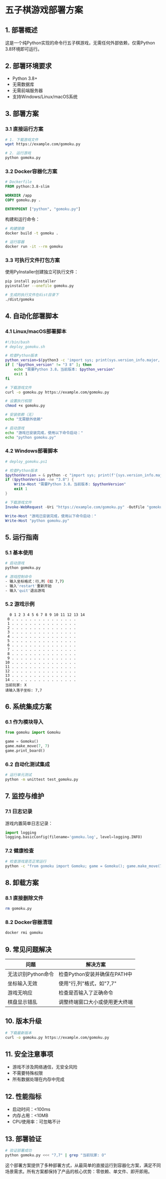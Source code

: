 # 五子棋游戏部署方案

## 1. 部署概述
这是一个纯Python实现的命令行五子棋游戏，无需任何外部依赖，仅需Python 3.8环境即可运行。

## 2. 部署环境要求
- Python 3.8+
- 无需数据库
- 无需前端服务器
- 支持Windows/Linux/macOS系统

## 3. 部署方案

### 3.1 直接运行方案
```bash
# 1. 下载游戏文件
wget https://example.com/gomoku.py

# 2. 运行游戏
python gomoku.py
```

### 3.2 Docker容器化方案
```dockerfile
# Dockerfile
FROM python:3.8-slim

WORKDIR /app
COPY gomoku.py .

ENTRYPOINT ["python", "gomoku.py"]
```

构建和运行命令：
```bash
# 构建镜像
docker build -t gomoku .

# 运行容器
docker run -it --rm gomoku
```

### 3.3 可执行文件打包方案
使用PyInstaller创建独立可执行文件：
```bash
pip install pyinstaller
pyinstaller --onefile gomoku.py

# 生成的执行文件在dist目录下
./dist/gomoku
```

## 4. 自动化部署脚本

### 4.1 Linux/macOS部署脚本
```bash
#!/bin/bash
# deploy_gomoku.sh

# 检查Python版本
python_version=$(python3 -c 'import sys; print(sys.version_info.major, sys.version_info.minor)')
if [ "$python_version" != "3 8" ]; then
    echo "需要Python 3.8，当前版本: $python_version"
    exit 1
fi

# 下载游戏文件
curl -o gomoku.py https://example.com/gomoku.py

# 设置执行权限
chmod +x gomoku.py

# 安装依赖（无）
echo "无需额外依赖"

# 启动游戏
echo "游戏已安装完成，使用以下命令启动："
echo "python gomoku.py"
```

### 4.2 Windows部署脚本
```powershell
# deploy_gomoku.ps1

# 检查Python版本
$pythonVersion = & python -c "import sys; print(f'{sys.version_info.major}.{sys.version_info.minor}')"
if ($pythonVersion -ne "3.8") {
    Write-Host "需要Python 3.8，当前版本: $pythonVersion"
    exit 1
}

# 下载游戏文件
Invoke-WebRequest -Uri "https://example.com/gomoku.py" -OutFile "gomoku.py"

Write-Host "游戏已安装完成，使用以下命令启动："
Write-Host "python gomoku.py"
```

## 5. 运行指南

### 5.1 基本使用
```bash
# 启动游戏
python gomoku.py

# 游戏控制命令
- 输入坐标格式：行,列 (如 7,7)
- 输入'restart'重新开始
- 输入'quit'退出游戏
```

### 5.2 游戏示例
```
  0 1 2 3 4 5 6 7 8 9 10 11 12 13 14
 0 . . . . . . . . . . . . . . .
 1 . . . . . . . . . . . . . . .
 2 . . . . . . . . . . . . . . .
 3 . . . . . . . . . . . . . . .
 4 . . . . . . . . . . . . . . .
 5 . . . . . . . . . . . . . . .
 6 . . . . . . . . . . . . . . .
 7 . . . . . . . . . . . . . . .
 8 . . . . . . . . . . . . . . .
 9 . . . . . . . . . . . . . . .
10 . . . . . . . . . . . . . . .
11 . . . . . . . . . . . . . . .
12 . . . . . . . . . . . . . . .
13 . . . . . . . . . . . . . . .
14 . . . . . . . . . . . . . . .
当前玩家: X
请输入落子坐标: 7,7
```

## 6. 系统集成方案

### 6.1 作为模块导入
```python
from gomoku import Gomoku

game = Gomoku()
game.make_move(7, 7)
game.print_board()
```

### 6.2 自动化测试集成
```bash
# 运行单元测试
python -m unittest test_gomoku.py
```

## 7. 监控与维护

### 7.1 日志记录
游戏内置简单日志记录：
```python
import logging
logging.basicConfig(filename='gomoku.log', level=logging.INFO)
```

### 7.2 健康检查
```bash
# 检查游戏是否正常运行
python -c "from gomoku import Gomoku; game = Gomoku(); game.make_move(7,7); assert game.board[7][7] == 'X'"
```

## 8. 卸载方案

### 8.1 直接删除文件
```bash
rm gomoku.py
```

### 8.2 Docker容器清理
```bash
docker rmi gomoku
```

## 9. 常见问题解决

| 问题 | 解决方案 |
|------|----------|
| 无法识别Python命令 | 检查Python安装并确保在PATH中 |
| 坐标输入无效 | 使用"行,列"格式，如"7,7" |
| 游戏无响应 | 检查是否输入了正确命令 |
| 棋盘显示错乱 | 调整终端窗口大小或使用更大终端 |

## 10. 版本升级

```bash
# 下载最新版本
curl -o gomoku.py https://example.com/gomoku.py
```

## 11. 安全注意事项
- 游戏不涉及网络通信，无安全风险
- 不需要特殊权限
- 所有数据处理在内存中完成

## 12. 性能指标
- 启动时间：<100ms
- 内存占用：<10MB
- CPU使用率：可忽略不计

## 13. 部署验证

```bash
# 验证部署成功
python gomoku.py <<< "7,7" | grep "当前玩家: O"
```

这个部署方案提供了多种部署方式，从最简单的直接运行到容器化方案，满足不同场景需求。所有方案都保持了产品的核心优势：零依赖、单文件、即开即用。

